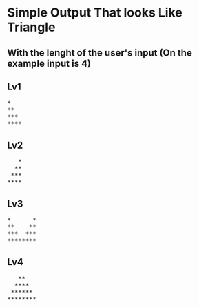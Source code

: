 <h1>Simple Output That looks Like Triangle</h1>
<h2>With the lenght of the user's input (On the example input is 4)</h2>
<h2>Lv1</h2>

<pre>
*   
**  
***
****
</pre>


<h2>Lv2</h2>
<pre>
   *   
  **  
 ***
****
</pre>


<h2>Lv3</h2>

<pre>
*      *
**    **
***  ***
********
</pre>


<h2>Lv4</h2>

<pre>
   **   
  ****  
 ******
********
</pre>

